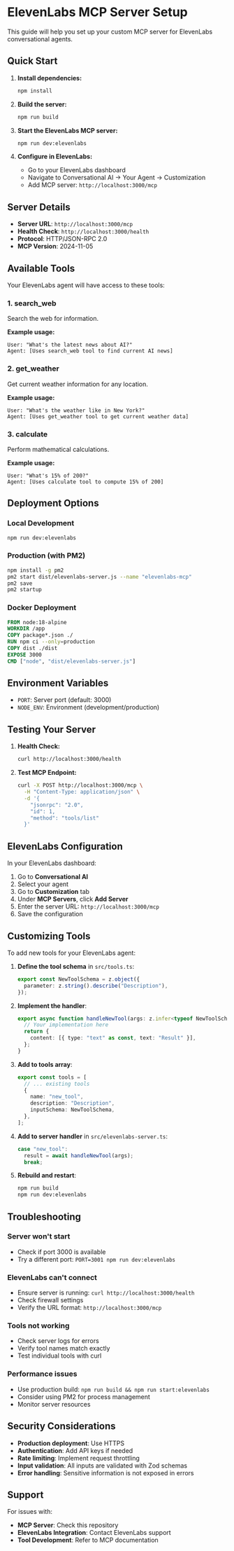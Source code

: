# ElevenLabs MCP Server Setup

This guide will help you set up your custom MCP server for ElevenLabs conversational agents.

## Quick Start

1. **Install dependencies:**
   ```bash
   npm install
   ```

2. **Build the server:**
   ```bash
   npm run build
   ```

3. **Start the ElevenLabs MCP server:**
   ```bash
   npm run dev:elevenlabs
   ```

4. **Configure in ElevenLabs:**
   - Go to your ElevenLabs dashboard
   - Navigate to Conversational AI → Your Agent → Customization
   - Add MCP server: `http://localhost:3000/mcp`

## Server Details

- **Server URL**: `http://localhost:3000/mcp`
- **Health Check**: `http://localhost:3000/health`
- **Protocol**: HTTP/JSON-RPC 2.0
- **MCP Version**: 2024-11-05

## Available Tools

Your ElevenLabs agent will have access to these tools:

### 1. search_web
Search the web for information.

**Example usage:**
```
User: "What's the latest news about AI?"
Agent: [Uses search_web tool to find current AI news]
```

### 2. get_weather
Get current weather information for any location.

**Example usage:**
```
User: "What's the weather like in New York?"
Agent: [Uses get_weather tool to get current weather data]
```

### 3. calculate
Perform mathematical calculations.

**Example usage:**
```
User: "What's 15% of 200?"
Agent: [Uses calculate tool to compute 15% of 200]
```

## Deployment Options

### Local Development
```bash
npm run dev:elevenlabs
```

### Production (with PM2)
```bash
npm install -g pm2
pm2 start dist/elevenlabs-server.js --name "elevenlabs-mcp"
pm2 save
pm2 startup
```

### Docker Deployment
```dockerfile
FROM node:18-alpine
WORKDIR /app
COPY package*.json ./
RUN npm ci --only=production
COPY dist ./dist
EXPOSE 3000
CMD ["node", "dist/elevenlabs-server.js"]
```

## Environment Variables

- `PORT`: Server port (default: 3000)
- `NODE_ENV`: Environment (development/production)

## Testing Your Server

1. **Health Check:**
   ```bash
   curl http://localhost:3000/health
   ```

2. **Test MCP Endpoint:**
   ```bash
   curl -X POST http://localhost:3000/mcp \
     -H "Content-Type: application/json" \
     -d '{
       "jsonrpc": "2.0",
       "id": 1,
       "method": "tools/list"
     }'
   ```

## ElevenLabs Configuration

In your ElevenLabs dashboard:

1. Go to **Conversational AI**
2. Select your agent
3. Go to **Customization** tab
4. Under **MCP Servers**, click **Add Server**
5. Enter the server URL: `http://localhost:3000/mcp`
6. Save the configuration

## Customizing Tools

To add new tools for your ElevenLabs agent:

1. **Define the tool schema** in `src/tools.ts`:
   ```typescript
   export const NewToolSchema = z.object({
     parameter: z.string().describe("Description"),
   });
   ```

2. **Implement the handler**:
   ```typescript
   export async function handleNewTool(args: z.infer<typeof NewToolSchema>) {
     // Your implementation here
     return {
       content: [{ type: "text" as const, text: "Result" }],
     };
   }
   ```

3. **Add to tools array**:
   ```typescript
   export const tools = [
     // ... existing tools
     {
       name: "new_tool",
       description: "Description",
       inputSchema: NewToolSchema,
     },
   ];
   ```

4. **Add to server handler** in `src/elevenlabs-server.ts`:
   ```typescript
   case "new_tool":
     result = await handleNewTool(args);
     break;
   ```

5. **Rebuild and restart**:
   ```bash
   npm run build
   npm run dev:elevenlabs
   ```

## Troubleshooting

### Server won't start
- Check if port 3000 is available
- Try a different port: `PORT=3001 npm run dev:elevenlabs`

### ElevenLabs can't connect
- Ensure server is running: `curl http://localhost:3000/health`
- Check firewall settings
- Verify the URL format: `http://localhost:3000/mcp`

### Tools not working
- Check server logs for errors
- Verify tool names match exactly
- Test individual tools with curl

### Performance issues
- Use production build: `npm run build && npm run start:elevenlabs`
- Consider using PM2 for process management
- Monitor server resources

## Security Considerations

- **Production deployment**: Use HTTPS
- **Authentication**: Add API keys if needed
- **Rate limiting**: Implement request throttling
- **Input validation**: All inputs are validated with Zod schemas
- **Error handling**: Sensitive information is not exposed in errors

## Support

For issues with:
- **MCP Server**: Check this repository
- **ElevenLabs Integration**: Contact ElevenLabs support
- **Tool Development**: Refer to MCP documentation 